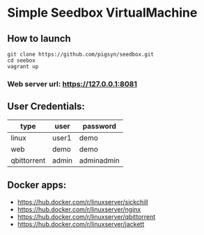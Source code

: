 # Simple Seedbox VirtualMachine

## How to launch
```
git clone https://github.com/pigsyn/seedbox.git
cd seebox
vagrant up
```
### Web server url: https://127.0.0.1:8081

## User Credentials:
type|user|password
---|---|----
linux|user1|demo
web|demo|demo
qbittorrent|admin|adminadmin

## Docker apps:
  - https://hub.docker.com/r/linuxserver/sickchill
  - https://hub.docker.com/r/linuxserver/nginx
  - https://hub.docker.com/r/linuxserver/qbittorrent
  - https://hub.docker.com/r/linuxserver/jackett
